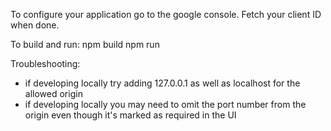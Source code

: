 To configure your application go to the google console. 
Fetch your client ID when done. 

To build and run:
    npm build
    npm run 

Troubleshooting:
- if developing locally try adding 127.0.0.1 as well as localhost for the allowed origin
- if developing locally you may need to omit the port number from the origin even though it's marked as required in the UI 